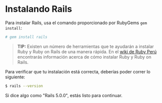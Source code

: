 Instalando Rails
================

Para instalar Rails, usa el comando proporcionado por RubyGems `gem install`:

```bash
# gem install rails
```

> **TIP:** Existen un número de herramientas que te ayudarán a instalar Ruby y
Ruby on Rails de una manera rápida. En el [wiki de Ruby Perú](https://github.com/rubyperu/rubyperu.github.com/wiki)
encontrarás información acerca de cómo instalar Ruby y Ruby on Rails.

Para verificar que tu instalación está correcta, deberías
poder correr lo siguiente:

```bash
$ rails --version
```

Si dice algo como "Rails 5.0.0", estás listo para continuar.
